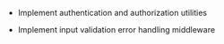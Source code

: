 * Implement authentication and authorization utilities

* Implement input validation error handling middleware
